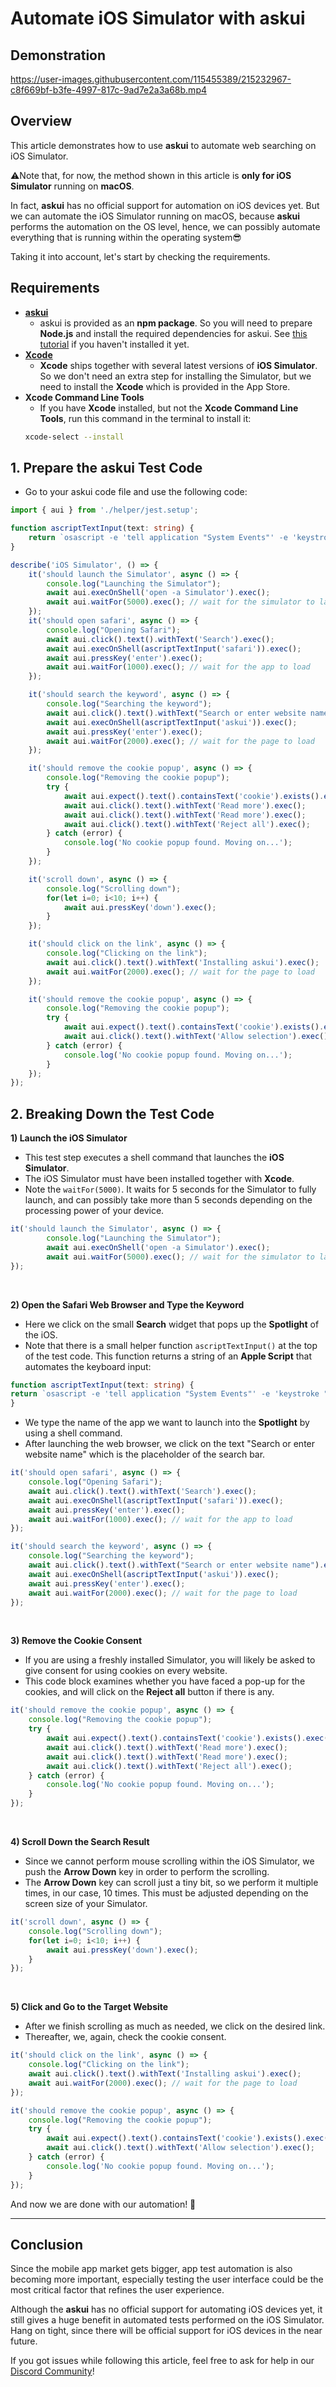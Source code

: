 # Automate iOS Simulator with askui



## Demonstration

https://user-images.githubusercontent.com/115455389/215232967-c8f669bf-b3fe-4997-817c-9ad7e2a3a68b.mp4


## Overview

This article demonstrates how to use **askui** to automate web searching on iOS Simulator.

⚠️Note that, for now, the method shown in this article is **only for iOS Simulator** running on **macOS**.

In fact, **askui** has no official support for automation on iOS devices yet. But we can automate the iOS Simulator running on macOS, because **askui** performs the automation on the OS level, hence, we can possibly automate everything that is running within the operating system😎


Taking it into account, let's start by checking the requirements.


## Requirements

- **[askui](https://docs.askui.com/docs/general/Getting%20Started/getting-started)**
    - askui is provided as an **npm package**. So you will need to prepare **Node.js** and install the required dependencies for askui. See [this tutorial](https://docs.askui.com/docs/general/Getting%20Started/getting-started) if you haven't installed it yet.
- **[Xcode](https://developer.apple.com/xcode/)**
    - **Xcode** ships together with several latest versions of **iOS Simulator**. So we don't need an extra step for installing the Simulator, but we need to install the **Xcode** which is provided in the App Store.
- **Xcode Command Line Tools**
    - If you have **Xcode** installed, but not the **Xcode Command Line Tools**, run this command in the terminal to install it:
    ```bash
    xcode-select --install
    ```


## 1. Prepare the askui Test Code

- Go to your askui code file and use the following code:

```ts
import { aui } from './helper/jest.setup';

function ascriptTextInput(text: string) {
    return `osascript -e 'tell application "System Events"' -e 'keystroke "${text}"' -e 'end tell'`;
}

describe('iOS Simulator', () => {
    it('should launch the Simulator', async () => {
        console.log("Launching the Simulator");
        await aui.execOnShell('open -a Simulator').exec();
        await aui.waitFor(5000).exec(); // wait for the simulator to launch
    });
    it('should open safari', async () => {
        console.log("Opening Safari");
        await aui.click().text().withText('Search').exec();
        await aui.execOnShell(ascriptTextInput('safari')).exec();
        await aui.pressKey('enter').exec();
        await aui.waitFor(1000).exec(); // wait for the app to load
    });

    it('should search the keyword', async () => {
        console.log("Searching the keyword");
        await aui.click().text().withText("Search or enter website name").exec();
        await aui.execOnShell(ascriptTextInput('askui')).exec();
        await aui.pressKey('enter').exec();
        await aui.waitFor(2000).exec(); // wait for the page to load
    });

    it('should remove the cookie popup', async () => {
        console.log("Removing the cookie popup");
        try {
            await aui.expect().text().containsText('cookie').exists().exec();
            await aui.click().text().withText('Read more').exec();
            await aui.click().text().withText('Read more').exec();
            await aui.click().text().withText('Reject all').exec();
        } catch (error) {
            console.log('No cookie popup found. Moving on...');
        }
    });

    it('scroll down', async () => {
        console.log("Scrolling down");
        for(let i=0; i<10; i++) {
            await aui.pressKey('down').exec();
        }
    });

    it('should click on the link', async () => {
        console.log("Clicking on the link");
        await aui.click().text().withText('Installing askui').exec();
        await aui.waitFor(2000).exec(); // wait for the page to load
    });

    it('should remove the cookie popup', async () => {
        console.log("Removing the cookie popup");
        try {
            await aui.expect().text().containsText('cookie').exists().exec();
            await aui.click().text().withText('Allow selection').exec();
        } catch (error) {
            console.log('No cookie popup found. Moving on...');
        }
    });
});

```

## 2. Breaking Down the Test Code

**1) Launch the iOS Simulator**
- This test step executes a shell command that launches the **iOS Simulator**.
- The iOS Simulator must have been installed together with **Xcode**.
- Note the `waitFor(5000)`. It waits for 5 seconds for the Simulator to fully launch, and can possibly take more than 5 seconds depending on the processing power of your device.
```ts
it('should launch the Simulator', async () => {
        console.log("Launching the Simulator");
        await aui.execOnShell('open -a Simulator').exec();
        await aui.waitFor(5000).exec(); // wait for the simulator to launch
});
```

<br>

**2) Open the Safari Web Browser and Type the Keyword**
- Here we click on the small **Search** widget that pops up the **Spotlight** of the iOS. 
- Note that there is a small helper function `ascriptTextInput()` at the top of the test code. This function returns a string of an **Apple Script** that automates the keyboard input:

```ts
function ascriptTextInput(text: string) {
return `osascript -e 'tell application "System Events"' -e 'keystroke "${text}"' -e 'end tell'`;
}
```
- We type the name of the app we want to launch into the **Spotlight** by using a shell command.
- After launching the web browser, we click on the text "Search or enter website name" which is the placeholder of the search bar.

```ts
it('should open safari', async () => {
    console.log("Opening Safari");
    await aui.click().text().withText('Search').exec();
    await aui.execOnShell(ascriptTextInput('safari')).exec();
    await aui.pressKey('enter').exec();
    await aui.waitFor(1000).exec(); // wait for the app to load
});

it('should search the keyword', async () => {
    console.log("Searching the keyword");
    await aui.click().text().withText("Search or enter website name").exec();
    await aui.execOnShell(ascriptTextInput('askui')).exec();
    await aui.pressKey('enter').exec();
    await aui.waitFor(2000).exec(); // wait for the page to load
});
```

<br>

**3) Remove the Cookie Consent**
- If you are using a freshly installed Simulator, you will likely be asked to give consent for using cookies on every website.
- This code block examines whether you have faced a pop-up for the cookies, and will click on the **Reject all** button if there is any.

```ts
it('should remove the cookie popup', async () => {
    console.log("Removing the cookie popup");
    try {
        await aui.expect().text().containsText('cookie').exists().exec();
        await aui.click().text().withText('Read more').exec();
        await aui.click().text().withText('Read more').exec();
        await aui.click().text().withText('Reject all').exec();
    } catch (error) {
        console.log('No cookie popup found. Moving on...');
    }
});
```

<br>

**4) Scroll Down the Search Result**
- Since we cannot perform mouse scrolling within the iOS Simulator, we push the **Arrow Down** key in order to perform the scrolling.
- The **Arrow Down** key can scroll just a tiny bit, so we perform it multiple times, in our case, 10 times. This must be adjusted depending on the screen size of your Simulator.

```ts
it('scroll down', async () => {
    console.log("Scrolling down");
    for(let i=0; i<10; i++) {
        await aui.pressKey('down').exec();
    }
});
```

<br>

**5) Click and Go to the Target Website**
- After we finish scrolling as much as needed, we click on the desired link.
- Thereafter, we, again, check the cookie consent.

```ts
it('should click on the link', async () => {
    console.log("Clicking on the link");
    await aui.click().text().withText('Installing askui').exec();
    await aui.waitFor(2000).exec(); // wait for the page to load
});

it('should remove the cookie popup', async () => {
    console.log("Removing the cookie popup");
    try {
        await aui.expect().text().containsText('cookie').exists().exec();
        await aui.click().text().withText('Allow selection').exec();
    } catch (error) {
        console.log('No cookie popup found. Moving on...');
    }
});
```

And now we are done with our automation! 🎉

------

## Conclusion

Since the mobile app market gets bigger, app test automation is also becoming more important, especially testing the user interface could be the most critical factor that refines the user experience.

Although the **askui** has no official support for automating iOS devices yet, it still gives a huge benefit in automated tests performed on the iOS Simulator. Hang on tight, since there will be official support for iOS devices in the near future.

If you got issues while following this article, feel free to ask for help in our [Discord Community](https://discord.gg/KFYJ5xuyBA)!